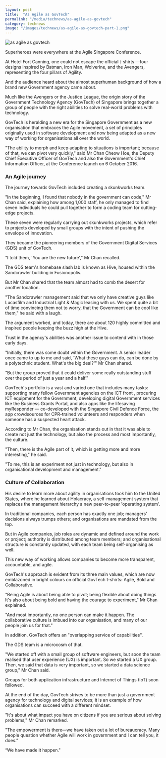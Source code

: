 ```yaml
---
layout: post
title:  "As Agile as GovTech"
permalink: "/media/technews/as-agile-as-govtech"
category: technews
image: "/images/technews/as-agile-as-govtech-part-1.png"
---
```


![as agile as govtech]({{site.baseurl}}/images/technews/as-agile-as-govtech-part-1.png)

Superheroes were everywhere at the Agile Singapore Conference.

At Hotel Fort Canning, one could not escape the official t-shirts —four designs inspired by Batman, Iron Man, Wolverine, and the Avengers, representing the four pillars of Agility.

And the audience heard about the almost superhuman background of how a brand new Government agency came about.

Much like the Avengers or the Justice League, the origin story of the Government Technology Agency (GovTech) of Singapore brings together a group of people with the right abilities to solve real-world problems with technology.

GovTech is heralding a new era for the Singapore Government as a new organisation that embraces the Agile movement, a set of principles originally used in software development and now being adapted as a new way of working for organisations all over the world.

"The ability to morph and keep adapting to situations is important; because of that, we can pivot very quickly," said Mr Chan Cheow Hoe, the Deputy Chief Executive Officer of GovTech and also the Government's Chief Information Officer, at the Conference launch on 6 October 2016.

### **An Agile journey**
The journey towards GovTech included creating a skunkworks team.

"In the beginning, I found that nobody in the government can code," Mr Chan said, explaining how among 1,000 staff, he only managed to find seven individuals he could pull together to form a coding team for cutting-edge projects.

These seven were regularly carrying out skunkworks projects, which refer to projects developed by small groups with the intent of pushing the envelope of innovation.

They became the pioneering members of the Government Digital Services (GDS) unit of GovTech.

"I told them, 'You are the new future'," Mr Chan recalled.

The GDS team's homebase slash lab is known as Hive, housed within the Sandcrawler building in Fusionopolis.

But Mr Chan shared that the team almost had to comb the desert for another location.

"The Sandcrawler management said that we only have creative guys like Lucasfilm and Industrial Light & Magic leasing with us. We spent quite a bit of time convincing them not to worry, that the Government can be cool like them," he said with a laugh.

The argument worked, and today, there are about 120 highly committed and inspired people keeping the buzz high at the Hive.

Trust in the agency's abilities was another issue to contend with in those early days.

"Initially, there was some doubt within the Government. A senior leader once came to up to me and said, 'What these guys can do, can be done by a polytechnic student. What's the big deal?'" Mr Chan shared.

"But the group proved that it could deliver some really outstanding stuff over the period of just a year and a half."

GovTech's portfolio is a vast and varied one that includes many tasks: supporting many fellow Government agencies on the ICT front , procuring ICT equipment for the Government, developing digital Government services like the Business Grants Portal, and also apps like the lifesaving myResponder — co-developed with the Singapore Civil Defence Force, the app crowdsources for CPR-trained volunteers and responders when someone has a suspected heart attack.

According to Mr Chan, the organisation stands out in that it was able to create not just the technology, but also the process and most importantly, the culture.

"Then, there is the Agile part of it, which is getting more and more interesting," he said.

"To me, this is an experiment not just in technology, but also in organisational development and management."

### **Culture of Collaboration**
His desire to learn more about agility in organisations took him to the United States, where he learned about Holacracy, a self-management system that replaces the management hierarchy a new peer-to-peer 'operating system'. 

In traditional companies, each person has exactly one job; managers' decisions always trumps others; and organisations are mandated from the top. 

But in Agile companies, job roles are dynamic and defined around the work or project; authority is distributed among team members; and organisational structure is constantly updated, with each team being self-organising as well. 

This new way of working allows companies to become more transparent, accountable, and agile. 

GovTech's approach is evident from its three main values, which are now emblazoned in bright colours on official GovTech t-shirts: Agile, Bold and Collaborative. 

"Being Agile is about being able to pivot; being flexible about doing things. It's also about being bold and having the courage to experiment," Mr Chan explained.

"And most importantly, no one person can make it happen. The collaborative culture is imbued into our organisation, and many of our people join us for that."

In addition, GovTech offers an "overlapping service of capabilities". 

The GDS team is a microcosm of that.

"We started off with a small group of software engineers, but soon the team realised that user experience (UX) is important. So we started a UX group. Then, we said that data is very important, so we started a data science group," Mr Chan said. 

Groups for both application infrastructure and Internet of Things (IoT) soon followed.

At the end of the day, GovTech strives to be more than just a government agency for technology and digital services; it is an example of how organisations can succeed with a different mindset. 

"It's about what impact you have on citizens if you are serious about solving problems," Mr Chan remarked.

"The empowerment is there—we have taken out a lot of bureaucracy. Many people question whether Agile will work in government and I can tell you, it does.”

“We have made it happen."
